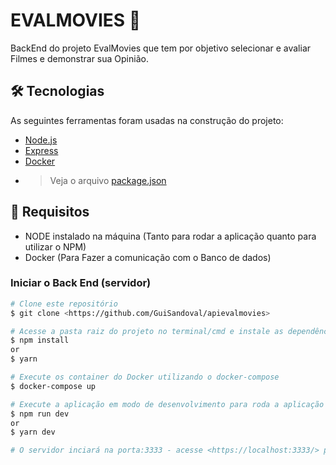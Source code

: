 # EVALMOVIES 🎥
BackEnd do projeto EvalMovies que tem por objetivo selecionar e avaliar Filmes e demonstrar sua Opinião.

## 🛠 Tecnologias

As seguintes ferramentas foram usadas na construção do projeto:

- [Node.js](https://nodejs.org/en/)
- [Express](https://expressjs.com/pt-br/)
- [Docker](https://www.docker.com/)
- > Veja o arquivo  [package.json](https://github.com/GuiSandoval/apievalmovies/blob/main/package.json)


## 📌 Requisitos
- NODE instalado na máquina (Tanto para rodar a aplicação quanto para utilizar o NPM)
- Docker (Para Fazer a comunicação com o Banco de dados)
###  Iniciar o Back End (servidor)
```bash
# Clone este repositório
$ git clone <https://github.com/GuiSandoval/apievalmovies>

# Acesse a pasta raiz do projeto no terminal/cmd e instale as dependências
$ npm install
or
$ yarn 

# Execute os container do Docker utilizando o docker-compose 
$ docker-compose up

# Execute a aplicação em modo de desenvolvimento para roda a aplicação
$ npm run dev
or
$ yarn dev

# O servidor inciará na porta:3333 - acesse <https://localhost:3333/> para executar os comandos

```